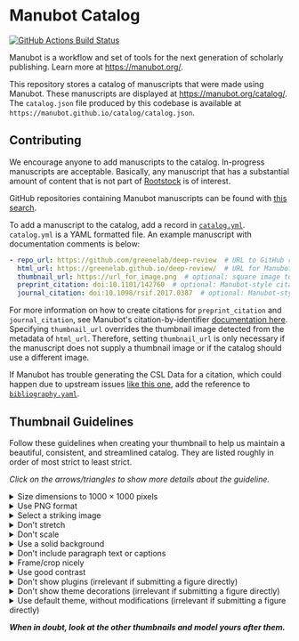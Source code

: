 # Manubot Catalog

[![GitHub Actions Build Status](https://img.shields.io/github/actions/workflow/status/manubot/catalog/build.yaml?branch=main&label=actions&logo=github&style=for-the-badge)](https://github.com/manubot/catalog/actions)

Manubot is a workflow and set of tools for the next generation of scholarly publishing.
Learn more at <https://manubot.org/>.

This repository stores a catalog of manuscripts that were made using Manubot.
These manuscripts are displayed at <https://manubot.org/catalog/>.
The `catalog.json` file produced by this codebase is available at `https://manubot.github.io/catalog/catalog.json`.

## Contributing

We encourage anyone to add manuscripts to the catalog.
In-progress manuscripts are acceptable.
Basically, any manuscript that has a substantial amount of content that is not part of [Rootstock](https://manubot.github.io/rootstock/) is of interest.

GitHub repositories containing Manubot manuscripts can be found with [this search](https://github.com/search?o=desc&q=manubot+in%3Areadme&s=updated&type=Repositories).

To add a manuscript to the catalog, add a record in [`catalog.yml`](catalog.yml).
`catalog.yml` is a YAML formatted file.
An example manuscript with documentation comments is below:

```yaml
- repo_url: https://github.com/greenelab/deep-review  # URL to GitHub repository with Manuscript source code
  html_url: https://greenelab.github.io/deep-review/  # URL for Manubot HTML output (usually hosted by GitHub Pages)
  thumbnail_url: https://url_for_image.png  # optional: square image to represent the manuscript. Overrides thumbnail set by manuscript.
  preprint_citation: doi:10.1101/142760  # optional: Manubot-style citation for a preprint corresponding to the manuscript
  journal_citation: doi:10.1098/rsif.2017.0387  # optional: Manubot-style citation for a published article corresponding to the manuscript
```

For more information on how to create citations for `preprint_citation` and `journal_citation`, see Manubot's citation-by-identifier [documentation here](https://github.com/manubot/rootstock/blob/main/USAGE.md#citations).
Specifying `thumbnail_url` overrides the thumbnail image detected from the metadata of `html_url`.
Therefore, setting `thumbnail_url` is only necessary if the manuscript does not supply a thumbnail image or if the catalog should use a different image.

If Manubot has trouble generating the CSL Data for a citation,
which could happen due to upstream issues [like this one](https://github.com/crosscite/content-negotiation/issues/104),
add the reference to [`bibliography.yaml`](bibliography.yaml).

## Thumbnail Guidelines

Follow these guidelines when creating your thumbnail to help us maintain a beautiful, consistent, and streamlined catalog.
They are listed roughly in order of most strict to least strict.

*Click on the arrows/triangles to show more details about the guideline.*

<details>
<summary>
Size dimensions to 1000 × 1000 pixels
</summary>

Provide an image exactly 1000 pixels wide by 1000 pixels high.
Why do we ask for such a large image when the thumbnails of the papers appear so small in the catalog?

1. Web browsers can use the extra pixels to display a crisper image when zoomed in (especially important on high dpi displays).
2. The layout/design of the catalog is subject to change, which may show the thumbnails at larger sizes.
3. In general, we want to future-proof the catalog against increasing image resolution standards, and for Manubot's own changing needs.
</details>


<details>
<summary>
Use PNG format
</summary>

Provide your image as a `.png` file.
This avoids unsightly artifacts produced by other common image formats while still keeping file size to a minimum.
</details>


<details>
<summary>
Select a striking image
</summary>

Select a portion of your manuscript that is interesting and unique.
Your thumbnail is not expected to accurately capture or explain what your manuscript is about.
The purpose of the thumbnail is to visually distinguish your paper from other papers, so that readers can easily remember and quickly identify it among many others.
As such, the first preference is for a unique, colorful figure, without its caption.
If your manuscript has no figures, use an interesting-looking table, code block, or set of equations.
If your manuscript has none of those, use any other section that looks unique in some way; more than just a paragraph of black text.
If your manuscript is all just plain text, don't provide a thumbnail at all; a placeholder thumbnail will be used automatically.
</details>


<details>
<summary>
Don't stretch
</summary>

Don't distort the original aspect ratio of your image; not even a little.
It looks bad and is very noticeable.
Asymmetrical horizontal and vertical whitespace is much preferable to a stretched image.
If you are struggling to meet the dimension requirement, refer to the guidelines on cropping.
</details>


<details>
<summary>
Don't scale
</summary>

You should always create, save, and maintain your figures in vector format where possible.
This allows the image to be scaled to any size without loss of quality.
If your thumbnail source is a vector image, scale it to the required dimensions *before* converting/rendering it to `.png`.
Do not, for example, render your vector image to a 800×800 `.png` and then scale it up to 1000×1000.
If your thumbnail has to be a raster image, it still must meet the dimension requirements above, and may be rejected by the catalog maintainers if it is noticeably up-scaled.
</details>


<details>
<summary>
Use a solid background
</summary>

If your image has any transparent/translucent areas, place a background behind it.
Solid backgrounds are strongly preferred.
White is the first preference, but if it is necessary to use a different color to achieve adequate contrast, we ask that you follow the [Manubot style guidelines](https://github.com/manubot/resources/blob/main/brand/readme.md#style-guidelines) to the best of your ability.
</details>


<details>
<summary>
Don't include paragraph text or captions
</summary>

Text, especially plain black text, serves little to no purpose in a thumbnail.
Thumbnails are meant to be quick visual identifiers, not snippets of detailed content.
Don't include text in your thumbnail, unless it is baked into the figure itself (not its caption), or unless it is necessary per the "striking image" guideline above.
</details>


<details>
<summary>
Frame/crop nicely
</summary>

Cropping an image nicely is more of an artform than you might think.
As such, it's hard to specify a set of hard/quantifiable rules about what looks good.
If you're familiar with [frame composition](https://en.wikipedia.org/wiki/Composition_(visual_arts)) from art/photography/cinematography, the same techniques can be applied here.
In addition, here are some general guidelines to follow:
<blockquote>
<details>
<summary>
Choose a good aspect ratio
</summary>

Since our dimension requirements are a square, figures that are square or close to square will look the best.
Figures with an aspect ratio greater than 3:1 (width:height or height:width) should be avoided.
For example, a figure that is more than three times taller than it is wide might not be the best choice for a thumbnail.
</details>
<details>
<summary>
Center horizontally and vertically
</summary>

Centering an image horizontally and vertically tends to look the best.
But be careful: sometimes making the space on either side exactly the same actually doesn't look centered to the human eye.
Consider a typical play button icon, a rightward-pointing triangle.
Its center of mass is slightly to the left, and needs to be moved slightly right of true-center to look naturally-centered.
Take into account the "center of mass" of your figure.
</details>
<details>
<summary>
Use ~50px of padding
</summary>

Where it is possible to contain your whole figure in the bounds of the image, keep about 50px of space between the content of the figure and each boundary of the image.
If your figure has to extend beyond the vertical boundaries of the image, leave this much horizontal padding, and vice versa.
In general, on any side that you're cutting through white-space, leave this much padding.
</details>
<details>
<summary>
Cut through white-space
</summary>

Don't cut through text or other significant objects at the borders of your image.
If it is absolutely necessary to do so, choose the cut point with care.
Cutting through the center or quarter-waypoint of an object looks better than -- for example -- leaving a stray, unintentional-looking 3 pixels of it protruding into the image.
If a small protrusion like that is absolutely necessary, it's okay to simply white it out and make it blank space.
</details>
</blockquote>
</details>


<details>
<summary>
Use good contrast
</summary>

Your thumbnail may be viewed at different sizes and on different screens.
It is important that anyone can see clearly defined shapes in your image, even at a small size.
Make sure the key edges and outlines of your objects are sharp and readable.
Do not use colors that are close together.
Avoid hard to read combinations like white and yellow.
</details>


<details>
<summary>
Don't show plugins (irrelevant if submitting a figure directly)
</summary>

Don't show Manubot or third party plugins in your thumbnail.
The purpose of the thumbnail is to represent your particular paper, not to showcase features of Manubot (there are other places for that).
In particular, be mindful to remove the Hypothesis side toolbar, Hypothesis highlights, the table of contents panel, and any open tooltips.
</details>
<details>
<summary>
Don't show theme decorations (irrelevant if submitting a figure directly)
</summary>

Some Manubot themes show a subtle page border and shadow, meant to represent an actual sheet of paper.
Don't include these in your thumbnails, or any other theme decoration that will add clutter to the image in its final context.
For example, our catalog already adds a shadow around the thumbnails, and it would look bad to have another shadow within the image itself.
These types of effects are intended to be "sugar"/embellishment for the html version of manuscripts only.
They're not considered core to the content and functionality of the paper, and thus don't belong in a thumbnail.
They are also more likely to change as web design trends change.
In general, if a piece of styling is stripped away when printing your manuscript, don't include it in your thumbnail.
</details>
<details>
<summary>
Use default theme, without modifications (irrelevant if submitting a figure directly)
</summary>

To keep the catalog thumbnails consistent, we prefer that you use the default Manubot theme when creating your thumbnail.
We also strongly prefer you make no modifications to the theme, to ensure that sizing and spacing of elements on the page are all in-line with best-practices of graphic design.
</details>


_**When in doubt, look at the other thumbnails and model yours after them.**_
